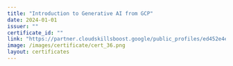 ```yaml
---
title: "Introduction to Generative AI from GCP"
date: 2024-01-01
issuer: ""
certificate_id: ""
link: "https://partner.cloudskillsboost.google/public_profiles/ed452e4e-3f3e-4a3e-b278-cf5db1d98338/badges/3778620"
image: /images/certificate/cert_36.png
layout: certificates
---
```

